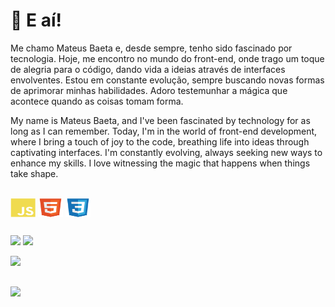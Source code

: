 # 👋 E aí!

 Me chamo Mateus Baeta e, desde sempre, tenho sido fascinado por tecnologia. Hoje, me encontro no mundo do front-end, onde trago um toque de alegria para o código, dando vida a ideias através de interfaces envolventes. Estou em constante evolução, sempre buscando novas formas de aprimorar minhas habilidades. Adoro testemunhar a mágica que acontece quando as coisas tomam forma.

 My name is Mateus Baeta, and I've been fascinated by technology for as long as I can remember. Today, I'm in the world of front-end development, where I bring a touch of joy to the code, breathing life into ideas through captivating interfaces. I'm constantly evolving, always seeking new ways to enhance my skills. I love witnessing the magic that happens when things take shape.
 
 
 <div style="display: inline_block"><br>
     <img align="center" alt="Js" height="30" width="40" src="https://raw.githubusercontent.com/devicons/devicon/master/icons/javascript/javascript-plain.svg">
     <img align="center" alt="HTML" height="30" width="40" src="https://raw.githubusercontent.com/devicons/devicon/master/icons/html5/html5-original.svg">
     <img align="center" alt="CSS" height="30" width="40" src="https://raw.githubusercontent.com/devicons/devicon/master/icons/css3/css3-original.svg">
</div>

##

<img src="https://github-readme-stats-wheat-two-53.vercel.app/api?username=BaetMateus&theme=dark&hide_border=false&include_all_commits=false&count_private=false"  width="364px" />                    <img src="https://github-readme-streak-stats.herokuapp.com/?user=BaetMateus&theme=dark&hide_border=false"  width="400px" />



![](https://github-readme-stats-wheat-two-53.vercel.app/api/top-langs/?username=BaetMateus&theme=neon&hide_border=false&include_all_commits=false&count_private=false&layout=compact)

## 

<div>
 <a href="https://www.linkedin.com/in/mateus-baeta-1a039b279/" target="_blank"><img src="https://img.shields.io/badge/-LinkedIn-%230077B5?style=for-the-badge&logo=linkedin&logoColor=white" target="_blank"></a> 
</div>


